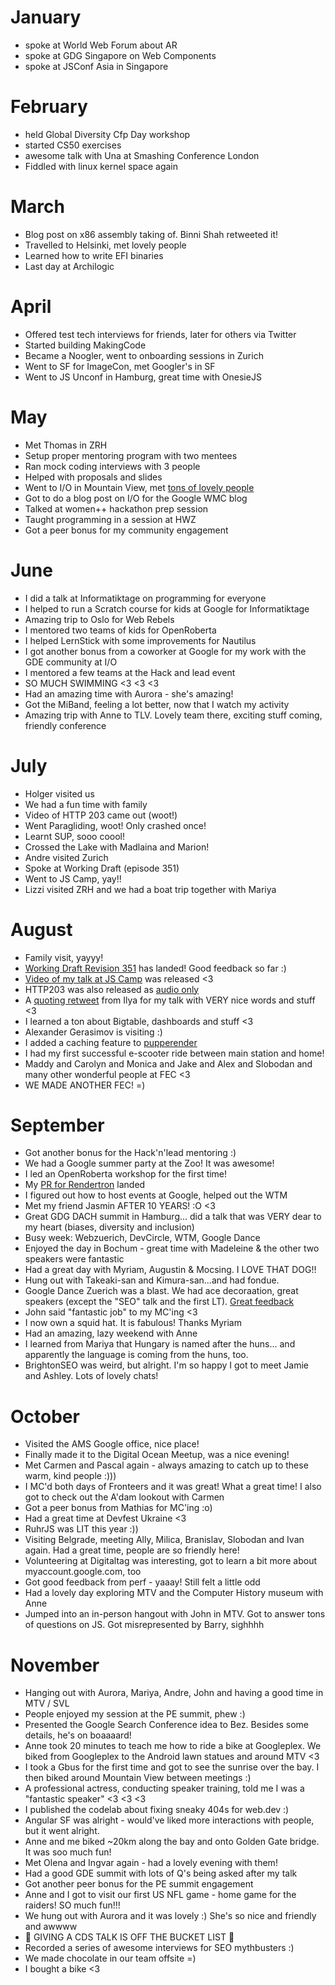 # January
* spoke at World Web Forum about AR
* spoke at GDG Singapore on Web Components
* spoke at JSConf Asia in Singapore

# February
* held Global Diversity Cfp Day workshop
* started CS50 exercises
* awesome talk with Una at Smashing Conference London
* Fiddled with linux kernel space again

# March
* Blog post on x86 assembly taking of. Binni Shah retweeted it!
* Travelled to Helsinki, met lovely people
* Learned how to write EFI binaries
* Last day at Archilogic

# April

* Offered test tech interviews for friends, later for others via Twitter
* Started building MakingCode
* Became a Noogler, went to onboarding sessions in Zurich
* Went to SF for ImageCon, met Googler's in SF
* Went to JS Unconf in Hamburg, great time with OnesieJS

# May

* Met Thomas in ZRH
* Setup proper mentoring program with two mentees
* Ran mock coding interviews with 3 people
* Helped with proposals and slides
* Went to I/O in Mountain View, met [tons of lovely people](https://twitter.com/g33konaut/status/994967456316669952)
* Got to do a blog post on I/O for the Google WMC blog
* Talked at women++ hackathon prep session
* Taught programming in a session at HWZ
* Got a peer bonus for my community engagement

# June

* I did a talk at Informatiktage on programming for everyone
* I helped to run a Scratch course for kids at Google for Informatiktage
* Amazing trip to Oslo for Web Rebels
* I mentored two teams of kids for OpenRoberta
* I helped LernStick with some improvements for Nautilus
* I got another bonus from a coworker at Google for my work with the GDE community at I/O
* I mentored a few teams at the Hack and lead event
* SO MUCH SWIMMING <3 <3 <3
* Had an amazing time with Aurora - she's amazing!
* Got the MiBand, feeling a lot better, now that I watch my activity
* Amazing trip with Anne to TLV. Lovely team there, exciting stuff coming, friendly conference

# July

* Holger visited us
* We had a fun time with family
* Video of HTTP 203 came out (woot!)
* Went Paragliding, woot! Only crashed once!
* Learnt SUP, sooo coool!
* Crossed the Lake with Madlaina and Marion!
* Andre visited Zurich
* Spoke at Working Draft (episode 351)
* Went to JS Camp, yay!!
* Lizzi visited ZRH and we had a boat trip together with Mariya

# August

* Family visit, yayyy!
* [Working Draft Revision 351](https://workingdraft.de/351/) has landed! Good feedback so far :)
* [Video of my talk at JS Camp](https://www.youtube.com/watch?v=E2lJoVD0Wec) was released <3
* HTTP203 was also released as [audio only](https://developers.google.com/web/shows/http203/podcast/io-chats-martin)
* A [quoting retweet](https://twitter.com/igrigorik/status/1033093212884226048) from Ilya for my talk with VERY nice words and stuff <3
* I learned a ton about Bigtable, dashboards and stuff <3
* Alexander Gerasimov is visiting :)
* I added a caching feature to [pupperender](https://github.com/LasaleFamine/pupperender)
* I had my first successful e-scooter ride between main station and home!
* Maddy and Carolyn and Monica and Jake and Alex and Slobodan and many other wonderful people at FEC <3
* WE MADE ANOTHER FEC! =)

# September

* Got another bonus for the Hack'n'lead mentoring :)
* We had a Google summer party at the Zoo! It was awesome!
* I led an OpenRoberta workshop for the first time!
* My [PR for Rendertron](https://github.com/GoogleChrome/rendertron/pull/216) landed
* I figured out how to host events at Google, helped out the WTM
* Met my friend Jasmin AFTER 10 YEARS! :O <3
* Great GDG DACH summit in Hamburg... did a talk that was VERY dear to my heart (biases, diversity and inclusion)
* Busy week: Webzuerich, DevCircle, WTM, Google Dance
* Enjoyed the day in Bochum - great time with Madeleine & the other two speakers were fantastic
* Had a great day with Myriam, Augustin & Mocsing. I LOVE THAT DOG!!
* Hung out with Takeaki-san and Kimura-san...and had fondue.
* Google Dance Zuerich was a blast. We had ace decoraation, great speakers (except the "SEO" talk and the first LT). [Great feedback](https://twitter.com/angelagrammatas/status/1043233113172836352)
* John said "fantastic job" to my MC'ing <3
* I now own a squid hat. It is fabulous! Thanks Myriam
* Had an amazing, lazy weekend with Anne
* I learned from Mariya that Hungary is named after the huns... and apparently the language is coming from the huns, too.
* BrightonSEO was weird, but alright. I'm so happy I got to meet Jamie and Ashley. Lots of lovely chats!

# October

* Visited the AMS Google office, nice place!
* Finally made it to the Digital Ocean Meetup, was a nice evening!
* Met Carmen and Pascal again - always amazing to catch up to these warm, kind people :)))
* I MC'd both days of Fronteers and it was great! What a great time! I also got to check out the A'dam lookout with Carmen
* Got a peer bonus from Mathias for MC'ing :o)
* Had a great time at Devfest Ukraine <3
* RuhrJS was LIT this year :))
* Visiting Belgrade, meeting Ally, Milica, Branislav, Slobodan and Ivan again. Had a great time, people are so friendly here!
* Volunteering at Digitaltag was interesting, got to learn a bit more about myaccount.google.com, too
* Got good feedback from perf - yaaay! Still felt a little odd
* Had a lovely day exploring MTV and the Computer History museum with Anne
* Jumped into an in-person hangout with John in MTV. Got to answer tons of questions on JS. Got misrepresented by Barry, sighhhh

# November

* Hanging out with Aurora, Mariya, Andre, John and having a good time in MTV / SVL
* People enjoyed my session at the PE summit, phew :)
* Presented the Google Search Conference idea to Bez. Besides some details, he's on boaaaard!
* Anne took 20 minutes to teach me how to ride a bike at Googleplex. We biked from Googleplex to the Android lawn statues and around MTV <3
* I took a Gbus for the first time and got to see the sunrise over the bay. I then biked around Mountain View between meetings :)
* A professional actress, conducting speaker training, told me I was a "fantastic speaker" <3 <3 <3
* I published the codelab about fixing sneaky 404s for web.dev :)
* Angular SF was alright - would've liked more interactions with people, but it went alright.
* Anne and me biked ~20km along the bay and onto Golden Gate bridge. It was soo much fun!
* Met Olena and Ingvar again - had a lovely evening with them!
* Had a good GDE summit with lots of Q's being asked after my talk
* Got another peer bonus for the PE summit engagement
* Anne and I got to visit our first US NFL game - home game for the raiders! SO much fun!!!
* We hung out with Aurora and it was lovely :) She's so nice and friendly and awwww
* 🎉 GIVING A CDS TALK IS OFF THE BUCKET LIST 🎉
* Recorded a series of awesome interviews for SEO mythbusters :)
* We made chocolate in our team offsite =)
* I bought a bike <3
